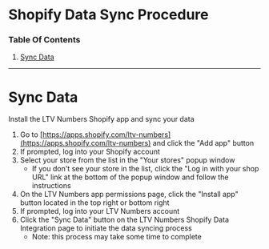 # Shopify Data Sync Procedure

### Table Of Contents
1. [Sync Data](https://docs.ltvnumbers.com/shopify#sync-data)

---

# Sync Data

Install the LTV Numbers Shopify app and sync your data

1. Go to [https://apps.shopify.com/ltv-numbers](https://apps.shopify.com/ltv-numbers) and click the "Add app" button
1. If prompted, log into your Shopify account
2. Select your store from the list in the "Your stores" popup window
    - If you don't see your store in the list, click the "Log in with your shop URL" link at the bottom of the popup window and follow the instructions
3. On the LTV Numbers app permissions page, click the "Install app" button located in the top right or bottom right
5. If prompted, log into your LTV Numbers account
7. Click the "Sync Data" button on the LTV Numbers Shopify Data Integration page to initiate the data syncing process
    - Note: this process may take some time to complete
